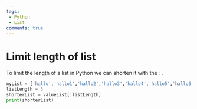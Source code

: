 ```yaml
---
tags:
 - Python
 - List
comments: true
---
```



# Limit length of list

To limit the length of a list in Python we can shorten it with the `:`.
```Python
myList = ['hallo','hallo1','hallo2','hallo3','hallo4','hallo5','hallo6']
listLength = 3
shorterList = valueList[:listLength]
print(shorterList)

```